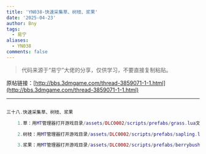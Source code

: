 ```yaml
---
title: 'YN038-快速采集草、树枝、浆果'
date: '2025-04-23'
author: Bny
tags:
  - 易宁
aliases:
  - YN038
comments: false
---
```


> 代码来源于“易宁”大佬的分享，仅供学习，不要直接复制粘贴。

原帖链接：[http://bbs.3dmgame.com/thread-3859071-1-1.html](http://bbs.3dmgame.com/thread-3859071-1-1.html)

---

```lua  

三十八.快速采集草、树枝、浆果	1.草：用MT管理器打开游戏目录/assets/DLC0002/scripts/prefabs/grass.lua文件，在inst:AddComponent("pickable")的下一行插入inst.components.pickable.quickpick = true	2.树枝：用MT管理器打开游戏目录/assets/DLC0002/scripts/prefabs/sapling.lua文件，在inst:AddComponent("pickable")的下一行插入inst.components.pickable.quickpick = true	3.浆果：用MT管理器打开游戏目录/assets/DLC0002/scripts/prefabs/berrybush.lua文件，在inst:AddComponent("pickable")的下一行插入inst.components.pickable.quickpick = true

```  


